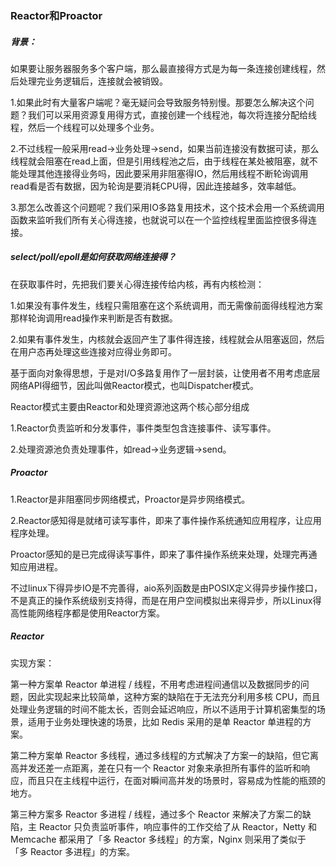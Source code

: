 ### Reactor和Proactor

##### 背景：

如果要让服务器服务多个客户端，那么最直接得方式是为每一条连接创建线程，然后处理完业务逻辑后，连接就会被销毁。

1.如果此时有大量客户端呢？毫无疑问会导致服务特别慢。那要怎么解决这个问题？我们可以采用资源复用得方式，直接创建一个线程池，每次将连接分配给线程，然后一个线程可以处理多个业务。

2.不过线程一般采用read->业务处理->send，如果当前连接没有数据可读，那么线程就会阻塞在read上面，但是引用线程池之后，由于线程在某处被阻塞，就不能处理其他连接得业务吗，因此要采用非阻塞得IO，然后用线程不断轮询调用read看是否有数据，因为轮询是要消耗CPU得，因此连接越多，效率越低。

3.那怎么改善这个问题呢？我们采用IO多路复用技术，这个技术会用一个系统调用函数来监听我们所有关心得连接，也就说可以在一个监控线程里面监控很多得连接。



##### select/poll/epoll是如何获取网络连接得？

在获取事件时，先把我们要关心得连接传给内核，再有内核检测：

1.如果没有事件发生，线程只需阻塞在这个系统调用，而无需像前面得线程池方案那样轮询调用read操作来判断是否有数据。

2.如果有事件发生，内核就会返回产生了事件得连接，线程就会从阻塞返回，然后在用户态再处理这些连接对应得业务即可。



基于面向对象得思想，于是对I/O多路复用作了一层封装，让使用者不用考虑底层网络API得细节，因此叫做Reactor模式，也叫Dispatcher模式。

Reactor模式主要由Reactor和处理资源池这两个核心部分组成

1.Reactor负责监听和分发事件，事件类型包含连接事件、读写事件。

2.处理资源池负责处理事件，如read->业务逻辑->send。



##### Proactor

1.Reactor是非阻塞同步网络模式，Proactor是异步网络模式。

2.Reactor感知得是就绪可读写事件，即来了事件操作系统通知应用程序，让应用程序处理。

Proactor感知的是已完成得读写事件，即来了事件操作系统来处理，处理完再通知应用进程。



不过linux下得异步IO是不完善得，aio系列函数是由POSIX定义得异步操作接口，不是真正的操作系统级别支持得，而是在用户空间模拟出来得异步，所以Linux得高性能网络程序都是使用Reactor方案。



##### Reactor

实现方案：

第一种方案单 Reactor 单进程 / 线程，不用考虑进程间通信以及数据同步的问题，因此实现起来比较简单，这种方案的缺陷在于无法充分利用多核 CPU，而且处理业务逻辑的时间不能太长，否则会延迟响应，所以不适用于计算机密集型的场景，适用于业务处理快速的场景，比如 Redis 采用的是单 Reactor 单进程的方案。



第二种方案单 Reactor 多线程，通过多线程的方式解决了方案一的缺陷，但它离高并发还差一点距离，差在只有一个 Reactor 对象来承担所有事件的监听和响应，而且只在主线程中运行，在面对瞬间高并发的场景时，容易成为性能的瓶颈的地方。



第三种方案多 Reactor 多进程 / 线程，通过多个 Reactor 来解决了方案二的缺陷，主 Reactor 只负责监听事件，响应事件的工作交给了从 Reactor，Netty 和 Memcache 都采用了「多 Reactor 多线程」的方案，Nginx 则采用了类似于 「多 Reactor 多进程」的方案。
